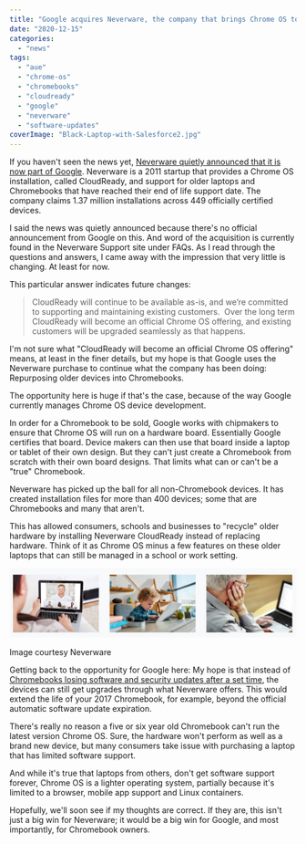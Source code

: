 ```yaml
---
title: "Google acquires Neverware, the company that brings Chrome OS to older laptops with CloudReady"
date: "2020-12-15"
categories: 
  - "news"
tags: 
  - "aue"
  - "chrome-os"
  - "chromebooks"
  - "cloudready"
  - "google"
  - "neverware"
  - "software-updates"
coverImage: "Black-Laptop-with-Salesforce2.jpg"
---
```


If you haven't seen the news yet, [Neverware quietly announced that it is now part of Google](https://cloudreadykb.neverware.com/s/article/Neverware-is-now-part-of-Google-FAQ). Neverware is a 2011 startup that provides a Chrome OS installation, called CloudReady, and support for older laptops and Chromebooks that have reached their end of life support date. The company claims 1.37 million installations across 449 officially certified devices.

I said the news was quietly announced because there's no official announcement from Google on this. And word of the acquisition is currently found in the Neverware Support site under FAQs. As I read through the questions and answers, I came away with the impression that very little is changing. At least for now.

This particular answer indicates future changes:

> CloudReady will continue to be available as-is, and we’re committed to supporting and maintaining existing customers.  Over the long term CloudReady will become an official Chrome OS offering, and existing customers will be upgraded seamlessly as that happens.

I'm not sure what "CloudReady will become an official Chrome OS offering" means, at least in the finer details, but my hope is that Google uses the Neverware purchase to continue what the company has been doing: Repurposing older devices into Chromebooks.

The opportunity here is huge if that's the case, because of the way Google currently manages Chrome OS device development.

In order for a Chromebook to be sold, Google works with chipmakers to ensure that Chrome OS will run on a hardware board. Essentially Google certifies that board. Device makers can then use that board inside a laptop or tablet of their own design. But they can't just create a Chromebook from scratch with their own board designs. That limits what can or can't be a "true" Chromebook.

Neverware has picked up the ball for all non-Chromebook devices. It has created installation files for more than 400 devices; some that are Chromebooks and many that aren't.

This has allowed consumers, schools and businesses to "recycle" older hardware by installing Neverware CloudReady instead of replacing hardware. Think of it as Chrome OS minus a few features on these older laptops that can still be managed in a school or work setting.

![](images/CloudReady-1024x247.jpg)

Image courtesy Neverware

Getting back to the opportunity for Google here: My hope is that instead of [Chromebooks losing software and security updates after a set time](https://www.aboutchromebooks.com/news/google-announces-8-years-of-chrome-os-software-updates-aue-for-new-chromebooks/), the devices can still get upgrades through what Neverware offers. This would extend the life of your 2017 Chromebook, for example, beyond the official automatic software update expiration.

There's really no reason a five or six year old Chromebook can't run the latest version Chrome OS. Sure, the hardware won't perform as well as a brand new device, but many consumers take issue with purchasing a laptop that has limited software support.

And while it's true that laptops from others, don't get software support forever, Chrome OS is a lighter operating system, partially because it's limited to a browser, mobile app support and Linux containers.

Hopefully, we'll soon see if my thoughts are correct. If they are, this isn't just a big win for Neverware; it would be a big win for Google, and most importantly, for Chromebook owners.
